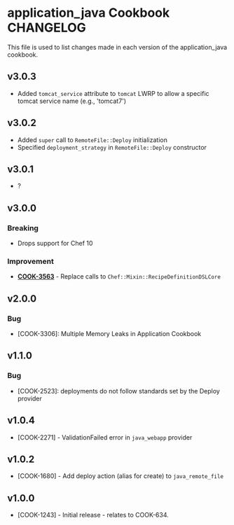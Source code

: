 application_java Cookbook CHANGELOG
===================================
This file is used to list changes made in each version of the application_java cookbook.

v3.0.3
------
* Added `tomcat_service` attribute to `tomcat` LWRP to allow a specific tomcat service name (e.g., 'tomcat7')

v3.0.2
------
* Added `super` call to `RemoteFile::Deploy` initialization
* Specified `deployment_strategy` in `RemoteFile::Deploy` constructor

v3.0.1
------
* ?


v3.0.0
------
### Breaking
- Drops support for Chef 10

### Improvement
- **[COOK-3563](https://tickets.opscode.com/browse/COOK-3563)** - Replace calls to `Chef::Mixin::RecipeDefinitionDSLCore`

v2.0.0
------
### Bug
- [COOK-3306]: Multiple Memory Leaks in Application Cookbook

v1.1.0
------
### Bug
- [COOK-2523]: deployments do not follow standards set by the Deploy provider

v1.0.4
------
- [COOK-2271] - ValidationFailed error in `java_webapp` provider

v1.0.2
------
- [COOK-1680] - Add deploy action (alias for create) to `java_remote_file`

v1.0.0
------
- [COOK-1243] - Initial release - relates to COOK-634.
